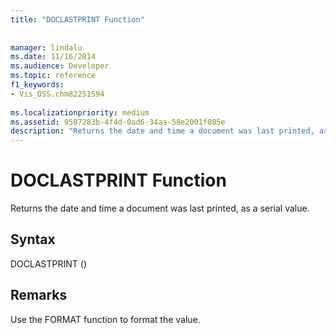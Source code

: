 ```yaml
---
title: "DOCLASTPRINT Function"
 
 
manager: lindalu
ms.date: 11/16/2014
ms.audience: Developer
ms.topic: reference
f1_keywords:
- Vis_DSS.chm82251594
 
ms.localizationpriority: medium
ms.assetid: 9587283b-4f4d-0ad6-34aa-58e2001f085e
description: "Returns the date and time a document was last printed, as a serial value."
---
```


# DOCLASTPRINT Function

Returns the date and time a document was last printed, as a serial value.
  
## Syntax

DOCLASTPRINT ()
  
## Remarks

Use the FORMAT function to format the value. 
  

